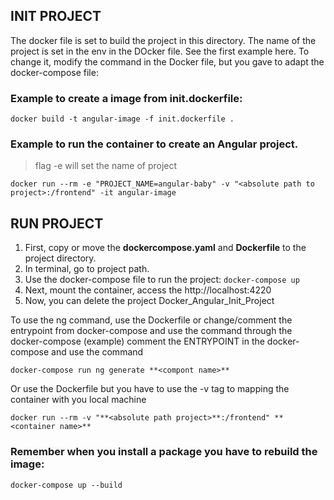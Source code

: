  ## INIT PROJECT
The docker file is set to build the project in this directory. 
The name of the project is set in the env in the DOcker file. See the first example here.
To change it, modify the command in the Docker file, but you gave to adapt the docker-compose file:

### Example to create a image from init.dockerfile:

`docker build -t angular-image -f init.dockerfile .`

### Example to run the container to create an Angular project. 
> flag -e will set the name of project

`docker run --rm -e "PROJECT_NAME=angular-baby" -v "<absolute path to project>:/frontend" -it angular-image`

## RUN PROJECT
1. First, copy or move the **dockercompose.yaml** and **Dockerfile** to the project directory. 
2. In terminal, go to project path.
3. Use the docker-compose file to run the project:
   `docker-compose up`
4. Next, mount the container, access the http://localhost:4220
5. Now, you can delete the project Docker_Angular_Init_Project

To use the ng command, use the Dockerfile or change/comment the entrypoint from docker-compose and use the command through the docker-compose (example)
comment the ENTRYPOINT in the docker-compose and use the command

`docker-compose run ng generate **<compont name>**`

Or use the Dockerfile but you have to use the -v tag to mapping the container with you local machine

`docker run --rm -v "**<absolute path project>**:/frontend" **<container name>**`

### Remember when you install a package you have to rebuild the image:

`docker-compose up --build`
